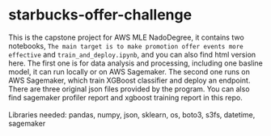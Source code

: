 # starbucks-offer-challenge
This is the capstone project for AWS MLE NadoDegree, it contains two notebooks, `The main target is to make promotion offer events more effective` and `train_and_deploy.ipynb`, and you can also find html version here. The first one is for data analysis and processing, including one basline model, it can run locally or on AWS Sagemaker. The second one runs on AWS Sagemaker, which train XGBoost classifier and deploy an endpoint. There are three original json files provided by the program. You can also find sagemaker profiler report and xgboost training report in this repo.
<br> </br>
Libraries needed: pandas, numpy, json, sklearn, os, boto3, s3fs, datetime, sagemaker
<br> </br>

